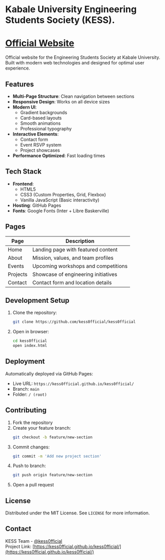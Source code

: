 
# Kabale University Engineering Students Society (KESS).
# [Official Website](https://kess0fficial.github.io/kess0fficial/)


Official website for the Engineering Students Society at Kabale University. Built with modern web technologies and designed for optimal user experience.

## Features

- **Multi-Page Structure**: Clean navigation between sections
- **Responsive Design**: Works on all device sizes
- **Modern UI**:
  - Gradient backgrounds
  - Card-based layouts
  - Smooth animations
  - Professional typography
- **Interactive Elements**:
  - Contact form
  - Event RSVP system
  - Project showcases
- **Performance Optimized**: Fast loading times

## Tech Stack

- **Frontend**:
  - HTML5
  - CSS3 (Custom Properties, Grid, Flexbox)
  - Vanilla JavaScript (Basic interactivity)
- **Hosting**: GitHub Pages
- **Fonts**: Google Fonts (Inter + Libre Baskerville)

## Pages

| Page       | Description                          |
|------------|--------------------------------------|
| Home       | Landing page with featured content   |
| About      | Mission, values, and team profiles   |
| Events     | Upcoming workshops and competitions  |
| Projects   | Showcase of engineering initiatives  |
| Contact    | Contact form and location details    |

## Development Setup

1. Clone the repository:
   ```bash
   git clone https://github.com/kess0fficial/kess0fficial
   ```
2. Open in browser:
   ```bash
   cd kess0fficial
   open index.html
   ```

## Deployment

Automatically deployed via GitHub Pages:
- Live URL: `https://kess0fficial.github.io/kess0fficial/`
- Branch: `main`
- Folder: `/ (root)`

## Contributing

1. Fork the repository
2. Create your feature branch:
   ```bash
   git checkout -b feature/new-section
   ```
3. Commit changes:
   ```bash
   git commit -m 'Add new project section'
   ```
4. Push to branch:
   ```bash
   git push origin feature/new-section
   ```
5. Open a pull request

## License

Distributed under the MIT License. See `LICENSE` for more information.

## Contact

KESS Team - [@kess0fficial](https://x.com/kess0fficial)  
Project Link: [https://kess0fficial.github.io/kess0fficial/](https://kess0fficial.github.io/kess0fficial/)
